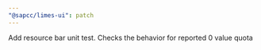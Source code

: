 ```yaml
---
"@sapcc/limes-ui": patch
---
```


Add resource bar unit test. Checks the behavior for reported 0 value quota
